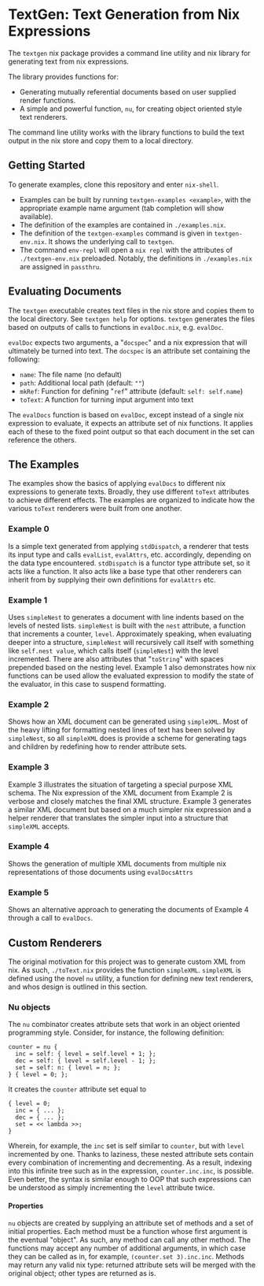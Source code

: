 # TextGen: Text Generation from Nix Expressions

The `textgen` nix package provides a command line utility and nix library for generating text from nix expressions.

The library provides functions for:
  - Generating mutually referential documents based on user supplied render functions.
  - A simple and powerful function, `nu`, for creating object oriented style
  text renderers.

The command line utility works with the library functions to build the
text output in the nix store and copy them to a local directory.

## Getting Started

To generate examples, clone this repository and enter `nix-shell`.
- Examples can be built by running `textgen-examples <example>`, with the
  appropriate example name argument (tab completion will show available).
- The definition of the examples are contained in `./examples.nix`.
- The definition of the `textgen-examples` command is given in
  `textgen-env.nix`. It shows the underlying call to `textgen`.
- The command `env-repl` will open a `nix repl` with the attributes of
  `./textgen-env.nix` preloaded. Notably, the definitions in `./examples.nix` are assigned in `passthru`.

## Evaluating Documents

The `textgen` executable creates text files in the nix store and copies them
to the local directory. See `textgen help` for options. `textgen` generates
the files based on outputs of calls to functions in `evalDoc.nix`, e.g.
`evalDoc`.

`evalDoc` expects two arguments, a "`docspec`" and a nix expression that will
ultimately be turned into text. The `docspec` is an attribute set containing
the following:

  - `name`: The file name (no default)
  - `path`: Additional local path (default: `""`)
  - `mkRef`: Function for defining "`ref`" attribute
    (default: `self: self.name`)
  - `toText`: A function for turning input argument into text

The `evalDocs` function is based on `evalDoc`, except instead of a single nix
expression to evaluate, it expects an attribute set of nix functions. It
applies each of these to the fixed point output so that each document in the
set can reference the others.

## The Examples

The examples show the basics of applying `evalDocs` to different nix expressions
to generate texts. Broadly, they use different `toText` attributes to achieve
different effects. The examples are organized to indicate how the various
`toText` renderers were built from one another.

### Example 0

Is a simple text generated from applying `stdDispatch`, a renderer that tests
its input type and calls `evalList`, `evalAttrs`, etc. accordingly, depending
on the data type encountered. `stdDispatch` is a functor type attribute set, so
it acts like a function. It also acts like a base type that other renderers
can inherit from by supplying their own definitions for `evalAttrs` etc.

### Example 1

Uses `simpleNest` to generates a document with line indents based on the levels
of nested lists. `simpleNest` is built with the `nest` attribute, a function
that increments a counter, `level`. Approximately speaking, when evaluating
deeper into a structure, `simpleNest` will recursively call itself with
something like `self.nest value`, which calls itself (`simpleNest`) with the
level incremented. There are also attributes that "`toString`" with spaces prepended based on the nesting level. Example 1 also demonstrates how nix
functions can be used allow the evaluated expression to modify the state of
the evaluator, in this case to suspend formatting.

### Example 2

Shows how an XML document can be generated using `simpleXML`. Most of the
heavy lifting for formatting nested lines of text has been solved by `simpleNest`, so all `simpleXML` does is provide a scheme for generating tags and children by redefining how to render attribute sets.

### Example 3

Example 3 illustrates the situation of targeting a special purpose XML schema. The Nix expression of the XML document from Example 2 is verbose and closely matches the final XML structure. Example 3 generates a similar XML document
but based on a much simpler nix expression and a helper renderer that translates
the simpler input into a structure that `simpleXML` accepts.

### Example 4

Shows the generation of multiple XML documents from multiple nix representations of those documents using `evalDocsAttrs`

### Example 5

Shows an alternative approach to generating the documents of Example 4 through a call to `evalDocs`.

## Custom Renderers

The original motivation for this project was to generate custom XML
from nix. As such, `./toText.nix` provides the function `simpleXML`.
`simpleXML` is defined using the novel `nu` utility, a function for defining
new text renderers, and whos design is outlined in this section.

### Nu objects

The `nu` combinator creates attribute sets that work in an object
oriented programming style. Consider, for instance, the following
definition:

```
counter = nu {
  inc = self: { level = self.level + 1; };
  dec = self: { level = self.level - 1; };
  set = self: n: { level = n; };
} { level = 0; };
```

It creates the `counter` attribute set equal to

```
{ level = 0;
  inc = { ... };
  dec = { ... };
  set = << lambda >>;
}
```

Wherein, for example, the `inc` set is self similar to `counter`,
but with `level` incremented by one. Thanks to laziness, these
nested attribute sets contain every combination of incrementing and
decrementing. As a result, indexing into this infinite tree such as
in the expression, `counter.inc.inc`, is possible. Even better, the
syntax is similar enough to OOP that such expressions can be
understood as simply incrementing the `level` attribute twice.

#### Properties

`nu` objects are created by supplying an attribute set of methods
and a set of initial properties. Each method must be a function whose
first argument is the eventual "object". As such, any method can
call any other method. The functions may accept
any number of additional arguments, in which case they can be called
as in, for example, `(counter.set 3).inc.inc`. Methods may return
any valid nix type: returned attribute sets will be merged with
the original object; other types are returned as is.
